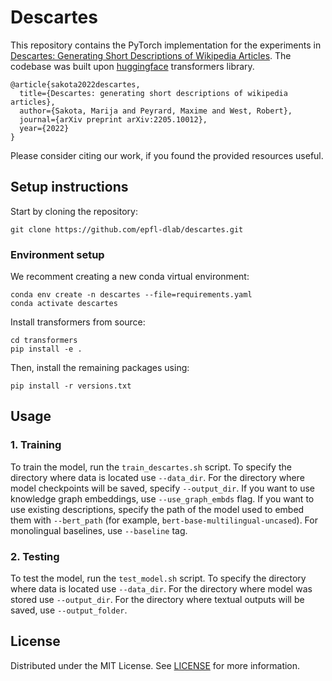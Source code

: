 # Descartes
This repository contains the PyTorch implementation for the experiments in [Descartes: Generating Short Descriptions of Wikipedia Articles](https://arxiv.org/pdf/2205.10012.pdf). The codebase was built upon [huggingface](https://huggingface.co/docs/transformers/index) transformers library.

```
@article{sakota2022descartes,
  title={Descartes: generating short descriptions of wikipedia articles},
  author={Sakota, Marija and Peyrard, Maxime and West, Robert},
  journal={arXiv preprint arXiv:2205.10012},
  year={2022}
}
```
Please consider citing our work, if you found the provided resources useful.

## Setup instructions

Start by cloning the repository:
```
git clone https://github.com/epfl-dlab/descartes.git
```
### Environment setup
We recomment creating a new conda virtual environment:
```
conda env create -n descartes --file=requirements.yaml
conda activate descartes
```
Install transformers from source:
```
cd transformers
pip install -e .
```
Then, install the remaining packages using:
```
pip install -r versions.txt
```

## Usage

### 1. Training
To train the model, run the `train_descartes.sh` script. To specify the directory where data is located use `--data_dir`. For the directory where model checkpoints will be saved, specify `--output_dir`. If you want to use knowledge graph embeddings, use `--use_graph_embds` flag. If you want to use existing descriptions, specify the path of the model used to embed them with `--bert_path` (for example, `bert-base-multilingual-uncased`). For monolingual baselines, use `--baseline` tag.

### 2. Testing
To test the model, run the `test_model.sh` script. To specify the directory where data is located use `--data_dir`. For the directory where model was stored use `--output_dir`. For the directory where textual outputs will be saved, use `--output_folder`.

## License
Distributed under the MIT License. See [LICENSE](https://github.com/epfl-dlab/descartes/blob/main/LICENSE) for more information.
